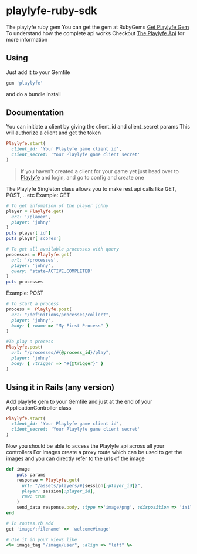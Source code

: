 playlyfe-ruby-sdk
=================
The playlyfe ruby gem
You can get the gem at RubyGems [Get Playlyfe Gem](https://rubygems.org/gems/playlyfe)
To understand how the complete api works
Checkout [The Playlyfe Api](http://dev.playlyfe.com/docs/api) for more information

Using
------
Just add it to your Gemfile
```ruby
gem 'playlyfe'
```
and do a bundle install

Documentation
--------------
You can initiate a client by giving the client_id and client_secret params
This will authorize a client and get the token
```ruby
Playlyfe.start(
  client_id: 'Your Playlyfe game client id',
  client_secret: 'Your Playlyfe game client secret'
)
```
> If you haven't created a client for your game yet just head over to
[Playlyfe](playlyfe.com) and login, and go to config and create one

The Playlyfe Singleton class allows you to make rest api calls like GET, POST, .. etc
Example: GET
```ruby
# To get infomation of the player johny
player = Playlyfe.get(
  url: '/player',
  player: 'johny'
)
puts player['id']
puts player['scores']

# To get all available processes with query
processes = Playlyfe.get(
  url: '/processes',
  player: 'johny',
  query: 'state=ACTIVE,COMPLETED'
)
puts processes
```

Example: POST
```ruby
# To start a process
process =  Playlyfe.post(
  url: "/definitions/processes/collect",
  player: 'johny',
  body: { :name => "My First Process" }
)

#To play a process
Playlyfe.post(
  url: "/processes/#{@process_id}/play",
  player: 'johny'
  body: { :trigger => "#{@trigger}" }
)
```

Using it in Rails (any version)
-------------------------------
Add playlyfe gem to your Gemfile
and just at the end of your ApplicationController class
```ruby
Playlyfe.start(
  client_id: 'Your Playlyfe game client id',
  client_secret: 'Your Playlyfe game client secret'
)
```
Now you should be able to access the Playlyfe api across all your
controllers
For Images create a proxy route which can be used to get the images
and you can directly refer to the urls of the image
```ruby
def image
    puts params
    response = Playlyfe.get(
      url: "/assets/players/#{session[:player_id]}",
      player: session[:player_id],
      raw: true
    )
    send_data response.body, :type =>'image/png', :disposition => 'iniline'
end

# In routes.rb add
get 'image/:filename' => 'welcome#image'

# Use it in your views like
<%= image_tag "/image/user", :align => "left" %>
```
